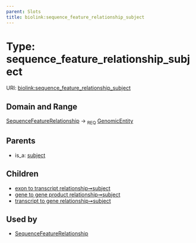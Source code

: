 ```yaml
---
parent: Slots
title: biolink:sequence_feature_relationship_subject
---
```


# Type: sequence_feature_relationship_subject




URI: [biolink:sequence_feature_relationship_subject](https://w3id.org/biolink/vocab/sequence_feature_relationship_subject)

## Domain and Range

[SequenceFeatureRelationship](SequenceFeatureRelationship.md) ->  <sub>REQ</sub> [GenomicEntity](GenomicEntity.md)

## Parents

 *  is_a: [subject](subject.md)

## Children

 *  [exon to transcript relationship➞subject](exon_to_transcript_relationship_subject.md)
 *  [gene to gene product relationship➞subject](gene_to_gene_product_relationship_subject.md)
 *  [transcript to gene relationship➞subject](transcript_to_gene_relationship_subject.md)

## Used by

 * [SequenceFeatureRelationship](SequenceFeatureRelationship.md)
